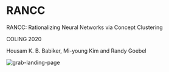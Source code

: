 # RANCC
RANCC: Rationalizing Neural Networks via Concept Clustering

COLING 2020


Housam K. B. Babiker, Mi-young Kim and Randy Goebel


![grab-landing-page](https://github.com/housamkhalifa/rancc/blob/main/gif.gif)
